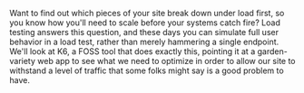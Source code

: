 Want to find out which pieces of your site break down under load first, so you know how you'll need to scale before your systems catch fire? Load testing answers this question, and these days you can simulate full user behavior in a load test, rather than merely hammering a single endpoint. We'll look at K6, a FOSS tool that does exactly this, pointing it at a garden-variety web app to see what we need to optimize in order to allow our site to withstand a level of traffic that some folks might say is a good problem to have.
